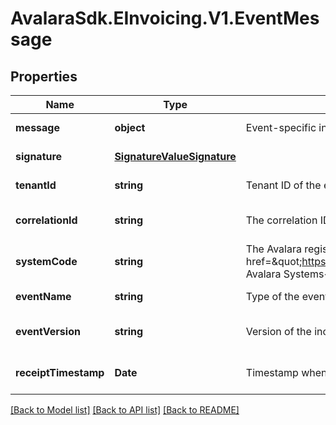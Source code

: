 # AvalaraSdk.EInvoicing.V1.EventMessage

## Properties

Name | Type | Description | Notes
------------ | ------------- | ------------- | -------------
**message** | **object** | Event-specific information | [default to undefined]
**signature** | [**SignatureValueSignature**](SignatureValueSignature.md) |  | [default to undefined]
**tenantId** | **string** | Tenant ID of the event | [default to undefined]
**correlationId** | **string** | The correlation ID used by Avalara to aid in tracing through to provenance of this event massage. | [optional] [default to undefined]
**systemCode** | **string** | The Avalara registered code for the system. See &lt;a href&#x3D;\&quot;https://avalara.atlassian.net/wiki/spaces/AIM/pages/637250338966/Taxonomy+Avalara+Systems\&quot;&gt;Taxonomy&amp;#58; Avalara Systems&lt;/a&gt; | [default to undefined]
**eventName** | **string** | Type of the event | [default to undefined]
**eventVersion** | **string** | Version of the included payload. | [optional] [default to undefined]
**receiptTimestamp** | **Date** | Timestamp when the event was received by the dispatch service. | [optional] [default to undefined]

[[Back to Model list]](../../../README.md#documentation-for-models) [[Back to API list]](../../../README.md#documentation-for-api-endpoints) [[Back to README]](../../../README.md)

